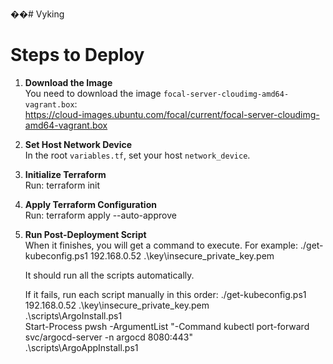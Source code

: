 ��#   V y k i n g 
# Steps to Deploy

1. **Download the Image**  
   You need to download the image `focal-server-cloudimg-amd64-vagrant.box`:  
   https://cloud-images.ubuntu.com/focal/current/focal-server-cloudimg-amd64-vagrant.box

2. **Set Host Network Device**  
   In the root `variables.tf`, set your host `network_device`.

3. **Initialize Terraform**  
   Run:
   terraform init

4. **Apply Terraform Configuration**  
   Run:
   terraform apply --auto-approve

5. **Run Post-Deployment Script**  
   When it finishes, you will get a command to execute. For example:
   ./get-kubeconfig.ps1 192.168.0.52 .\key\insecure_private_key.pem

   It should run all the scripts automatically.

   If it fails, run each script manually in this order:
   ./get-kubeconfig.ps1 192.168.0.52 .\key\insecure_private_key.pem  
   .\scripts\ArgoInstall.ps1  
   Start-Process pwsh -ArgumentList "-Command kubectl port-forward svc/argocd-server -n argocd 8080:443"  
   .\scripts\ArgoAppInstall.ps1
